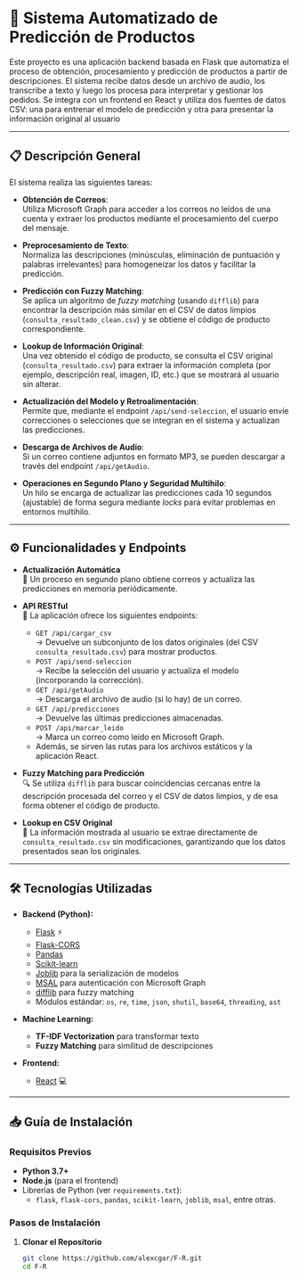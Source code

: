 # 🚀 Sistema Automatizado de Predicción de Productos

Este proyecto es una aplicación backend basada en Flask que automatiza el proceso de obtención, procesamiento y predicción de productos a partir de descripciones. El sistema recibe datos desde un archivo de audio, los transcribe a texto y luego los procesa para interpretar y gestionar los pedidos. Se integra con un frontend en React y utiliza dos fuentes de datos CSV: una para entrenar el modelo de predicción y otra para presentar la información original al usuario

---

## 📋 Descripción General

El sistema realiza las siguientes tareas:

- **Obtención de Correos**:  
  Utiliza Microsoft Graph para acceder a los correos no leídos de una cuenta y extraer los productos mediante el procesamiento del cuerpo del mensaje.

- **Preprocesamiento de Texto**:  
  Normaliza las descripciones (minúsculas, eliminación de puntuación y palabras irrelevantes) para homogeneizar los datos y facilitar la predicción.

- **Predicción con Fuzzy Matching**:  
  Se aplica un algoritmo de _fuzzy matching_ (usando `difflib`) para encontrar la descripción más similar en el CSV de datos limpios (`consulta_resultado_clean.csv`) y se obtiene el código de producto correspondiente.

- **Lookup de Información Original**:  
  Una vez obtenido el código de producto, se consulta el CSV original (`consulta_resultado.csv`) para extraer la información completa (por ejemplo, descripción real, imagen, ID, etc.) que se mostrará al usuario sin alterar.

- **Actualización del Modelo y Retroalimentación**:  
  Permite que, mediante el endpoint `/api/send-seleccion`, el usuario envíe correcciones o selecciones que se integran en el sistema y actualizan las predicciones.

- **Descarga de Archivos de Audio**:  
  Si un correo contiene adjuntos en formato MP3, se pueden descargar a través del endpoint `/api/getAudio`.

- **Operaciones en Segundo Plano y Seguridad Multihilo**:  
  Un hilo se encarga de actualizar las predicciones cada 10 segundos (ajustable) de forma segura mediante _locks_ para evitar problemas en entornos multihilo.

---

## ⚙️ Funcionalidades y Endpoints

- **Actualización Automática**  
  🔄 Un proceso en segundo plano obtiene correos y actualiza las predicciones en memoria periódicamente.

- **API RESTful**  
  🔌 La aplicación ofrece los siguientes endpoints:
  - `GET /api/cargar_csv`  
    → Devuelve un subconjunto de los datos originales (del CSV `consulta_resultado.csv`) para mostrar productos.
  - `POST /api/send-seleccion`  
    → Recibe la selección del usuario y actualiza el modelo (incorporando la corrección).
  - `GET /api/getAudio`  
    → Descarga el archivo de audio (si lo hay) de un correo.
  - `GET /api/predicciones`  
    → Devuelve las últimas predicciones almacenadas.
  - `POST /api/marcar_leido`  
    → Marca un correo como leído en Microsoft Graph.
  - Además, se sirven las rutas para los archivos estáticos y la aplicación React.

- **Fuzzy Matching para Predicción**  
  🔍 Se utiliza `difflib` para buscar coincidencias cercanas entre la descripción procesada del correo y el CSV de datos limpios, y de esa forma obtener el código de producto.

- **Lookup en CSV Original**  
  📄 La información mostrada al usuario se extrae directamente de `consulta_resultado.csv` sin modificaciones, garantizando que los datos presentados sean los originales.

---

## 🛠 Tecnologías Utilizadas

- **Backend (Python):**
  - [Flask](https://flask.palletsprojects.com/) ⚡
  - [Flask-CORS](https://flask-cors.readthedocs.io/)
  - [Pandas](https://pandas.pydata.org/)
  - [Scikit-learn](https://scikit-learn.org/)
  - [Joblib](https://joblib.readthedocs.io/) para la serialización de modelos
  - [MSAL](https://github.com/AzureAD/microsoft-authentication-library-for-python) para autenticación con Microsoft Graph
  - [difflib](https://docs.python.org/3/library/difflib.html) para fuzzy matching
  - Módulos estándar: `os`, `re`, `time`, `json`, `shutil`, `base64`, `threading`, `ast`

- **Machine Learning:**
  - **TF-IDF Vectorization** para transformar texto
  - **Fuzzy Matching** para similitud de descripciones

- **Frontend:**
  - [React](https://reactjs.org/) 💻

---

## 📥 Guía de Instalación

### Requisitos Previos

- **Python 3.7+**
- **Node.js** (para el frontend)
- Librerías de Python (ver `requirements.txt`):
  - `flask`, `flask-cors`, `pandas`, `scikit-learn`, `joblib`, `msal`, entre otras.

### Pasos de Instalación

1. **Clonar el Repositorio**

   ```bash
   git clone https://github.com/alexcgar/F-R.git
   cd F-R
